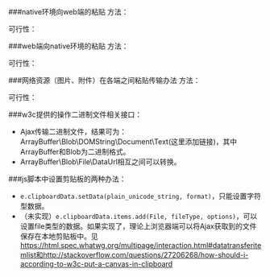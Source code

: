 ###native环境向web端的粘贴
方法：

可行性：


###web端向native环境的粘贴
方法：

可行性：


###网络资源（图片、附件）在各端之间粘贴传输办法
方法：

可行性：


###w3c提供的操作二进制文件相关接口：

- Ajax传输二进制文件，结果可为：ArrayBuffer\Blob\DOMString\Document\Text(这里添加链接)，其中ArrayBuffer和Blob为二进制格式。
- ArrayBuffer\Blob\File\DataUrl相互之间可以转换。


###js脚本中设置剪贴板的两种办法：

- ``e.clipboardData.setData(plain_unicode_string, format)``，只能设置字符型数据。
- （未实现）``e.clipboardData.items.add(File, fileType, options)``，可以设置file类型的数据。如果实现了，理论上浏览器端可以将Ajax获取到的文件保存在本地剪贴板中。见 https://html.spec.whatwg.org/multipage/interaction.html#datatransferitemlist和http://stackoverflow.com/questions/27206268/how-should-i-according-to-w3c-put-a-canvas-in-clipboard